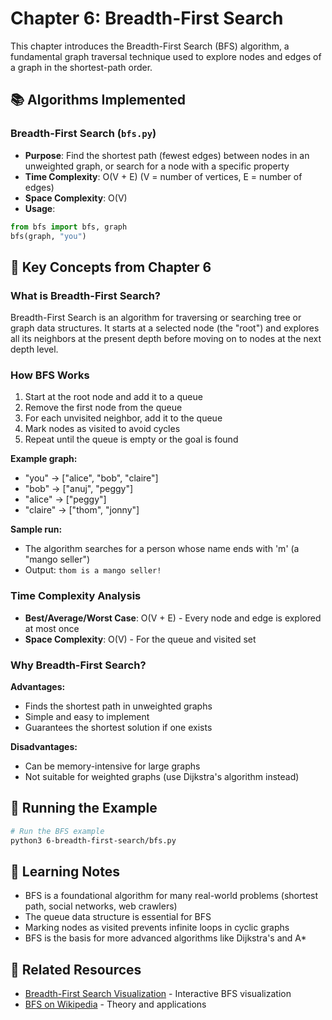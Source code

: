 # Chapter 6: Breadth-First Search

This chapter introduces the Breadth-First Search (BFS) algorithm, a fundamental graph traversal technique used to explore nodes and edges of a graph in the shortest-path order.

## 📚 Algorithms Implemented

### Breadth-First Search (`bfs.py`)
- **Purpose**: Find the shortest path (fewest edges) between nodes in an unweighted graph, or search for a node with a specific property
- **Time Complexity**: O(V + E) (V = number of vertices, E = number of edges)
- **Space Complexity**: O(V)
- **Usage**:
```python
from bfs import bfs, graph
bfs(graph, "you")
```

## 🎯 Key Concepts from Chapter 6

### What is Breadth-First Search?
Breadth-First Search is an algorithm for traversing or searching tree or graph data structures. It starts at a selected node (the "root") and explores all its neighbors at the present depth before moving on to nodes at the next depth level.

### How BFS Works
1. Start at the root node and add it to a queue
2. Remove the first node from the queue
3. For each unvisited neighbor, add it to the queue
4. Mark nodes as visited to avoid cycles
5. Repeat until the queue is empty or the goal is found

**Example graph:**
- "you" → ["alice", "bob", "claire"]
- "bob" → ["anuj", "peggy"]
- "alice" → ["peggy"]
- "claire" → ["thom", "jonny"]

**Sample run:**
- The algorithm searches for a person whose name ends with 'm' (a "mango seller")
- Output: `thom is a mango seller!`

### Time Complexity Analysis
- **Best/Average/Worst Case**: O(V + E) - Every node and edge is explored at most once
- **Space Complexity**: O(V) - For the queue and visited set

### Why Breadth-First Search?
**Advantages:**
- Finds the shortest path in unweighted graphs
- Simple and easy to implement
- Guarantees the shortest solution if one exists

**Disadvantages:**
- Can be memory-intensive for large graphs
- Not suitable for weighted graphs (use Dijkstra's algorithm instead)

## 🚀 Running the Example

```bash
# Run the BFS example
python3 6-breadth-first-search/bfs.py
```

## 📖 Learning Notes

- BFS is a foundational algorithm for many real-world problems (shortest path, social networks, web crawlers)
- The queue data structure is essential for BFS
- Marking nodes as visited prevents infinite loops in cyclic graphs
- BFS is the basis for more advanced algorithms like Dijkstra's and A*

## 🔗 Related Resources

- [Breadth-First Search Visualization](https://visualgo.net/en/dfsbfs) - Interactive BFS visualization
- [BFS on Wikipedia](https://en.wikipedia.org/wiki/Breadth-first_search) - Theory and applications 